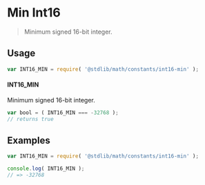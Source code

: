 # Min Int16

> Minimum signed 16-bit integer.

<section class="usage">

## Usage

```javascript
var INT16_MIN = require( '@stdlib/math/constants/int16-min' );
```

#### INT16_MIN

Minimum signed 16-bit integer.

```javascript
var bool = ( INT16_MIN === -32768 );
// returns true
```

</section>

<!-- /.usage -->

<section class="examples">

## Examples

<!-- TODO: better example -->

```javascript
var INT16_MIN = require( '@stdlib/math/constants/int16-min' );

console.log( INT16_MIN );
// => -32768
```

</section>

<!-- /.examples -->

<section class="links">

</section>

<!-- /.links -->
